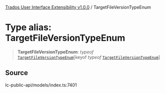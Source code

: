 [Trados User Interface Extensibility v1.0.0](../wiki/globals) / TargetFileVersionTypeEnum

# Type alias: TargetFileVersionTypeEnum

> **TargetFileVersionTypeEnum**: *typeof* [`TargetFileVersionTypeEnum`](../wiki/Variable.TargetFileVersionTypeEnum)\[keyof *typeof* [`TargetFileVersionTypeEnum`](../wiki/Variable.TargetFileVersionTypeEnum)\]

## Source

lc-public-api/models/index.ts:7401
